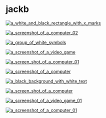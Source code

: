# jackb

<a href="a_white_and_black_rectangle_with_x_marks.jpg"><img alt="a_white_and_black_rectangle_with_x_marks" src="a_white_and_black_rectangle_with_x_marks.jpg"></a>

<a href="a_screenshot_of_a_computer_02.jpg"><img alt="a_screenshot_of_a_computer_02" src="a_screenshot_of_a_computer_02.jpg"></a>

<a href="a_group_of_white_symbols.jpg"><img alt="a_group_of_white_symbols" src="a_group_of_white_symbols.jpg"></a>

<a href="a_screenshot_of_a_video_game.jpg"><img alt="a_screenshot_of_a_video_game" src="a_screenshot_of_a_video_game.jpg"></a>

<a href="a_screen_shot_of_a_computer_01.jpg"><img alt="a_screen_shot_of_a_computer_01" src="a_screen_shot_of_a_computer_01.jpg"></a>

<a href="a_screenshot_of_a_computer.jpg"><img alt="a_screenshot_of_a_computer" src="a_screenshot_of_a_computer.jpg"></a>

<a href="a_black_background_with_white_text.jpg"><img alt="a_black_background_with_white_text" src="a_black_background_with_white_text.jpg"></a>

<a href="a_screen_shot_of_a_computer.jpg"><img alt="a_screen_shot_of_a_computer" src="a_screen_shot_of_a_computer.jpg"></a>

<a href="a_screenshot_of_a_video_game_01.jpg"><img alt="a_screenshot_of_a_video_game_01" src="a_screenshot_of_a_video_game_01.jpg"></a>

<a href="a_screenshot_of_a_computer_01.jpg"><img alt="a_screenshot_of_a_computer_01" src="a_screenshot_of_a_computer_01.jpg"></a>

